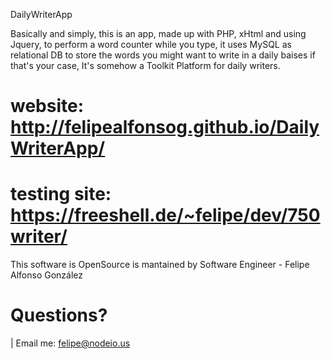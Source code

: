 DailyWriterApp

Basically and simply, this is an app, made up with PHP, xHtml and using Jquery, to perform a word counter while you type, it uses MySQL as relational DB to store the words you might want to write in a daily baises if that's your case, It's somehow a Toolkit Platform for daily writers.
# website: http://felipealfonsog.github.io/DailyWriterApp/
# testing site: https://freeshell.de/~felipe/dev/750writer/

This software is OpenSource is mantained by Software Engineer - Felipe Alfonso González
# Questions?
| Email me: felipe@nodeio.us
